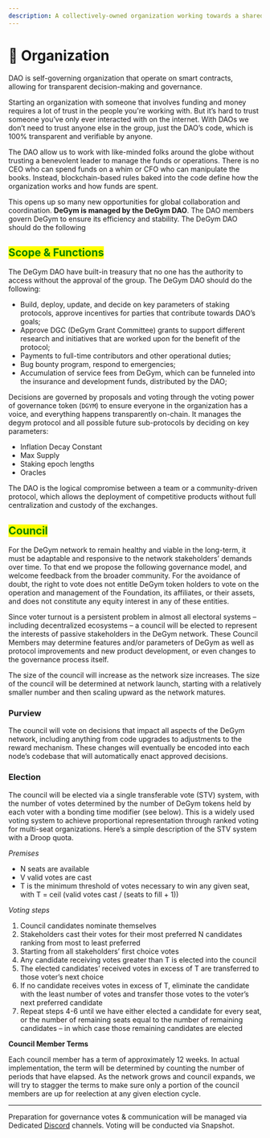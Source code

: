```yaml
---
description: A collectively-owned organization working towards a shared mission.
---
```


# 👥 Organization

DAO is self-governing organization that operate on smart contracts, allowing for transparent decision-making and governance.

Starting an organization with someone that involves funding and money requires a lot of trust in the people you're working with. But it’s hard to trust someone you’ve only ever interacted with on the internet. With DAOs we don’t need to trust anyone else in the group, just the DAO’s code, which is 100% transparent and verifiable by anyone.

The DAO allow us to work with like-minded folks around the globe without trusting a benevolent leader to manage the funds or operations. There is no CEO who can spend funds on a whim or CFO who can manipulate the books. Instead, blockchain-based rules baked into the code define how the organization works and how funds are spent.

This opens up so many new opportunities for global collaboration and coordination. **DeGym is managed by the DeGym DAO**. The DAO members govern DeGym to ensure its efficiency and stability. The DeGym DAO should do the following

## <mark style="color:green;">Scope & Functions</mark> <a href="#scope-of-the-dao" id="scope-of-the-dao"></a>

The DeGym DAO have built-in treasury that no one has the authority to access without the approval of the group. The DeGym DAO should do the following:

* Build, deploy, update, and decide on key parameters of staking protocols, approve incentives for parties that contribute towards DAO’s goals;
* Approve DGC (DeGym Grant Committee) grants to support different research and initiatives that are worked upon for the benefit of the protocol;
* Payments to full-time contributors and other operational duties;
* Bug bounty program, respond to emergencies;
* Accumulation of service fees from DeGym, which can be funneled into the insurance and development funds, distributed by the DAO;

Decisions are governed by proposals and voting through the voting power of governance token (`DGYM`) to ensure everyone in the organization has a voice, and everything happens transparently on-chain. It manages the degym protocol and all possible future sub-protocols by deciding on key parameters:

* Inflation Decay Constant
* Max Supply
* Staking epoch lengths
* Oracles

The DAO is the logical compromise between a team or a community-driven protocol, which allows the deployment of competitive products without full centralization and custody of the exchanges.

## <mark style="color:green;">**Council**</mark>

For the DeGym network to remain healthy and viable in the long-term, it must be adaptable and responsive to the network stakeholders’ demands over time. To that end we propose the following governance model, and welcome feedback from the broader community. For the avoidance of doubt, the right to vote does not entitle DeGym token holders to vote on the operation and management of the Foundation, its affiliates, or their assets, and does not constitute any equity interest in any of these entities.

Since voter turnout is a persistent problem in almost all electoral systems – including decentralized ecosystems – a council will be elected to represent the interests of passive stakeholders in the DeGym network. These Council Members may determine features and/or parameters of DeGym as well as protocol improvements and new product development, or even changes to the governance process itself.

The size of the council will increase as the network size increases. The size of the council will be determined at network launch, starting with a relatively smaller number and then scaling upward as the network matures.

### **Purview**

The council will vote on decisions that impact all aspects of the DeGym network, including anything from code upgrades to adjustments to the reward mechanism. These changes will eventually be encoded into each node’s codebase that will automatically enact approved decisions.

### **Election**

The council will be elected via a single transferable vote (STV) system, with the number of votes determined by the number of DeGym tokens held by each voter with a bonding time modifier (see below). This is a widely used voting system to achieve proportional representation through ranked voting for multi-seat organizations. Here’s a simple description of the STV system with a Droop quota.

_Premises_

* N seats are available
* V valid votes are cast
* T is the minimum threshold of votes necessary to win any given seat, with T = ceil (valid votes cast / (seats to fill + 1))

_Voting steps_

1. Council candidates nominate themselves
2. Stakeholders cast their votes for their most preferred N candidates ranking from most to least preferred
3. Starting from all stakeholders’ first choice votes
4. Any candidate receiving votes greater than T is elected into the council
5. The elected candidates’ received votes in excess of T are transferred to those voter’s next choice
6. If no candidate receives votes in excess of T, eliminate the candidate with the least number of votes and transfer those votes to the voter’s next preferred candidate
7. Repeat steps 4-6 until we have either elected a candidate for every seat, or the number of remaining seats equal to the number of remaining candidates – in which case those remaining candidates are elected

**Council Member Terms**

Each council member has a term of approximately 12 weeks. In actual implementation, the term will be determined by counting the number of periods that have elapsed. As the network grows and council expands, we will try to stagger the terms to make sure only a portion of the council members are up for reelection at any given election cycle.

***

Preparation for governance votes & communication will be managed via Dedicated [Discord](https://discord.gg/zFSBQtfF) channels. Voting will be conducted via Snapshot.
